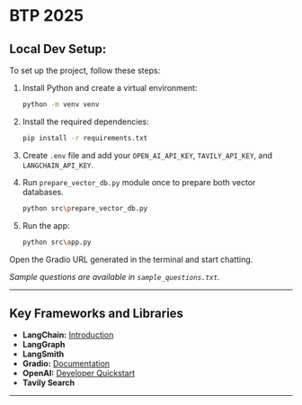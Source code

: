 # BTP 2025

## Local Dev Setup:

To set up the project, follow these steps:

1. Install Python and create a virtual environment:
   ```bash
   python -m venv venv
   ```

2. Install the required dependencies:
   ```bash
   pip install -r requirements.txt
   ```

3. Create `.env` file and add your `OPEN_AI_API_KEY`, `TAVILY_API_KEY`, and `LANGCHAIN_API_KEY`.

4. Run `prepare_vector_db.py` module once to prepare both vector databases.
   ```bash
   python src\prepare_vector_db.py
   ```
5. Run the app:
   ```bash
   python src\app.py
   ```
Open the Gradio URL generated in the terminal and start chatting.

*Sample questions are available in `sample_questions.txt`.*

---

## Key Frameworks and Libraries

- **LangChain:** [Introduction](https://python.langchain.com/docs/get_started/introduction)
- **LangGraph**
- **LangSmith**
- **Gradio:** [Documentation](https://www.gradio.app/docs/interface)
- **OpenAI:** [Developer Quickstart](https://platform.openai.com/docs/quickstart?context=python)
- **Tavily Search**
---